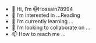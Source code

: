 - 👋 Hi, I’m @Hossain78994
- 👀 I’m interested in ...Reading
- 🌱 I’m currently learning ...
- 💞️ I’m looking to collaborate on ...
- 📫 How to reach me ...

<!---
Hossain78994/Hossain78994 is a ✨ special ✨ repository because its `README.md` (this file) appears on your GitHub profile.
You can click the Preview link to take a look at your changes.
--->
